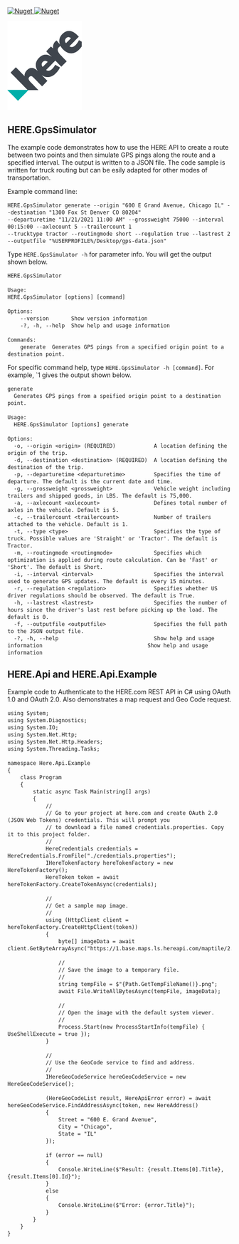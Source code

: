 [![Nuget](https://img.shields.io/nuget/v/HERE.Api?label=HERE.Api%20-%20NuGet&style=for-the-badge)
![Nuget](https://img.shields.io/nuget/dt/HERE.Api?label=Downloads&style=for-the-badge)](https://www.nuget.org/packages/HERE.Api/)

![](https://github.com/porrey/HERE.com/raw/main/Images/logo.png)

## HERE.GpsSimulator
The example code demonstrates how to use the HERE API to create a route between two points and then simulate GPS pings along the route and a specified interval. The output is written to a JSON file. The code sample is written for truck routing but can be esily adapted for other modes of transportation.

Example command line:

	HERE.GpsSimulator generate --origin "600 E Grand Avenue, Chicago IL" --destination "1300 Fox St Denver CO 80204" 
	--departuretime "11/21/2021 11:00 AM" --grossweight 75000 --interval 00:15:00 --axlecount 5 --trailercount 1 
	--trucktype tractor --routingmode short --regulation true --lastrest 2 
	--outputfile "%USERPROFILE%/Desktop/gps-data.json"

Type `HERE.GpsSimulator -h` for parameter info. You will get the output shown below.

	HERE.GpsSimulator
	
	Usage:
  	HERE.GpsSimulator [options] [command]

	Options:
  		--version       Show version information
  		-?, -h, --help  Show help and usage information

	Commands:
  		generate  Generates GPS pings from a specified origin point to a destination point.
  
For specific command help, type `HERE.GpsSimulator -h [command]`. For example, `1 gives the output shown below.

	generate
	  Generates GPS pings from a speified origin point to a destination point.

	Usage:
	  HERE.GpsSimulator [options] generate
	
	Options:
	  -o, --origin <origin> (REQUIRED)            A location defining the origin of the trip.
	  -d, --destination <destination> (REQUIRED)  A location defining the destination of the trip.
	  -p, --departuretime <departuretime>         Specifies the time of departure. The default is the current date and time.
	  -g, --grossweight <grossweight>             Vehicle weight including trailers and shipped goods, in LBS. The default is 75,000.
	  -a, --axlecount <axlecount>                 Defines total number of axles in the vehicle. Default is 5.
	  -c, --trailercount <trailercount>           Number of trailers attached to the vehicle. Default is 1.
	  -t, --type <type>                           Specifies the type of truck. Possible values are 'Straight' or 'Tractor'. The default is Tractor.
	  -m, --routingmode <routingmode>             Specifies which optimization is applied during route calculation. Can be 'Fast' or 'Short'. The default is Short.
	  -i, --interval <interval>                   Specifies the interval used to generate GPS updates. The default is every 15 minutes.
	  -r, --regulation <regulation>               Specifies whether US driver regulations should be observed. The default is True.
	  -h, --lastrest <lastrest>                   Specifies the number of hours since the driver's last rest before picking up the load. The default is 0.
	  -f, --outputfile <outputfile>               Specifies the full path to the JSON output file.
	  -?, -h, --help                              Show help and usage information                                 Show help and usage information


## HERE.Api and HERE.Api.Example

Example code to Authenticate to the HERE.com REST API in C# using OAuth 1.0 and OAuth 2.0. Also demonstrates a map request and Geo Code request.
	
	using System;
	using System.Diagnostics;
	using System.IO;
	using System.Net.Http;
	using System.Net.Http.Headers;
	using System.Threading.Tasks;

	namespace Here.Api.Example
	{
		class Program
		{
			static async Task Main(string[] args)
			{
				//
				// Go to your project at here.com and create OAuth 2.0 (JSON Web Tokens) credentials. This will prompt you
				// to download a file named credentials.properties. Copy it to this project folder.
				//
				HereCredentials credentials = HereCredentials.FromFile("./credentials.properties");
				IHereTokenFactory hereTokenFactory = new HereTokenFactory();
				HereToken token = await hereTokenFactory.CreateTokenAsync(credentials);

				//
				// Get a sample map image.
				//
				using (HttpClient client = hereTokenFactory.CreateHttpClient(token))
				{
					byte[] imageData = await client.GetByteArrayAsync("https://1.base.maps.ls.hereapi.com/maptile/2.1/maptile/newest/normal.day/13/4400/2686/256/png8");

					//
					// Save the image to a temporary file.
					//
					string tempFile = $"{Path.GetTempFileName()}.png";
					await File.WriteAllBytesAsync(tempFile, imageData);

					//
					// Open the image with the default system viewer.
					//
					Process.Start(new ProcessStartInfo(tempFile) { UseShellExecute = true });
				}

				//
				// Use the GeoCode service to find and address.
				//
				IHereGeoCodeService hereGeoCodeService = new HereGeoCodeService();

				(HereGeoCodeList result, HereApiError error) = await hereGeoCodeService.FindAddressAsync(token, new HereAddress()
				{
					Street = "600 E. Grand Avenue",
					City = "Chicago",
					State = "IL"
				});

				if (error == null)
				{
					Console.WriteLine($"Result: {result.Items[0].Title}, {result.Items[0].Id}");
				}
				else
				{
					Console.WriteLine($"Error: {error.Title}");
				}
			}
		}
	}
